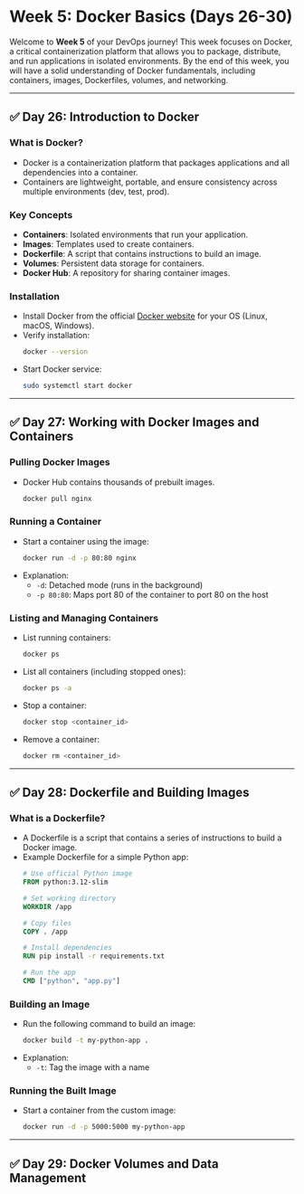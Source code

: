 # Week 5: Docker Basics (Days 26-30)

Welcome to **Week 5** of your DevOps journey! This week focuses on Docker, a critical containerization platform that allows you to package, distribute, and run applications in isolated environments. By the end of this week, you will have a solid understanding of Docker fundamentals, including containers, images, Dockerfiles, volumes, and networking.

---

## ✅ **Day 26: Introduction to Docker**

### What is Docker?
- Docker is a containerization platform that packages applications and all dependencies into a container.
- Containers are lightweight, portable, and ensure consistency across multiple environments (dev, test, prod).

### Key Concepts
- **Containers**: Isolated environments that run your application.
- **Images**: Templates used to create containers.
- **Dockerfile**: A script that contains instructions to build an image.
- **Volumes**: Persistent data storage for containers.
- **Docker Hub**: A repository for sharing container images.

### Installation
- Install Docker from the official [Docker website](https://docs.docker.com/get-docker/) for your OS (Linux, macOS, Windows).
- Verify installation:
  ```bash
  docker --version
  ```
- Start Docker service:
  ```bash
  sudo systemctl start docker
  ```

---

## ✅ **Day 27: Working with Docker Images and Containers**

### Pulling Docker Images
- Docker Hub contains thousands of prebuilt images.
  ```bash
  docker pull nginx
  ```

### Running a Container
- Start a container using the image:
  ```bash
  docker run -d -p 80:80 nginx
  ```
- Explanation:
  - `-d`: Detached mode (runs in the background)
  - `-p 80:80`: Maps port 80 of the container to port 80 on the host

### Listing and Managing Containers
- List running containers:
  ```bash
  docker ps
  ```
- List all containers (including stopped ones):
  ```bash
  docker ps -a
  ```
- Stop a container:
  ```bash
  docker stop <container_id>
  ```
- Remove a container:
  ```bash
  docker rm <container_id>
  ```

---

## ✅ **Day 28: Dockerfile and Building Images**

### What is a Dockerfile?
- A Dockerfile is a script that contains a series of instructions to build a Docker image.
- Example Dockerfile for a simple Python app:
  ```dockerfile
  # Use official Python image
  FROM python:3.12-slim

  # Set working directory
  WORKDIR /app

  # Copy files
  COPY . /app

  # Install dependencies
  RUN pip install -r requirements.txt

  # Run the app
  CMD ["python", "app.py"]
  ```

### Building an Image
- Run the following command to build an image:
  ```bash
  docker build -t my-python-app .
  ```
- Explanation:
  - `-t`: Tag the image with a name

### Running the Built Image
- Start a container from the custom image:
  ```bash
  docker run -d -p 5000:5000 my-python-app
  ```

---

## ✅ **Day 29: Docker Volumes and Data Management**


